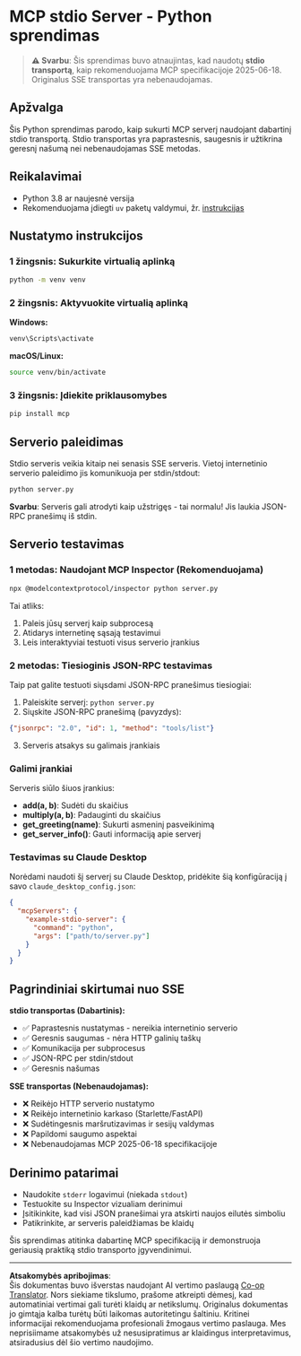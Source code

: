 <!--
CO_OP_TRANSLATOR_METADATA:
{
  "original_hash": "68cd055621b3370948a5a1dff7bedc9a",
  "translation_date": "2025-08-26T20:38:18+00:00",
  "source_file": "03-GettingStarted/05-stdio-server/solution/python/README.md",
  "language_code": "lt"
}
-->
# MCP stdio Server - Python sprendimas

> **⚠️ Svarbu**: Šis sprendimas buvo atnaujintas, kad naudotų **stdio transportą**, kaip rekomenduojama MCP specifikacijoje 2025-06-18. Originalus SSE transportas yra nebenaudojamas.

## Apžvalga

Šis Python sprendimas parodo, kaip sukurti MCP serverį naudojant dabartinį stdio transportą. Stdio transportas yra paprastesnis, saugesnis ir užtikrina geresnį našumą nei nebenaudojamas SSE metodas.

## Reikalavimai

- Python 3.8 ar naujesnė versija
- Rekomenduojama įdiegti `uv` paketų valdymui, žr. [instrukcijas](https://docs.astral.sh/uv/#highlights)

## Nustatymo instrukcijos

### 1 žingsnis: Sukurkite virtualią aplinką

```bash
python -m venv venv
```

### 2 žingsnis: Aktyvuokite virtualią aplinką

**Windows:**
```bash
venv\Scripts\activate
```

**macOS/Linux:**
```bash
source venv/bin/activate
```

### 3 žingsnis: Įdiekite priklausomybes

```bash
pip install mcp
```

## Serverio paleidimas

Stdio serveris veikia kitaip nei senasis SSE serveris. Vietoj internetinio serverio paleidimo jis komunikuoja per stdin/stdout:

```bash
python server.py
```

**Svarbu**: Serveris gali atrodyti kaip užstrigęs - tai normalu! Jis laukia JSON-RPC pranešimų iš stdin.

## Serverio testavimas

### 1 metodas: Naudojant MCP Inspector (Rekomenduojama)

```bash
npx @modelcontextprotocol/inspector python server.py
```

Tai atliks:
1. Paleis jūsų serverį kaip subprocesą
2. Atidarys internetinę sąsają testavimui
3. Leis interaktyviai testuoti visus serverio įrankius

### 2 metodas: Tiesioginis JSON-RPC testavimas

Taip pat galite testuoti siųsdami JSON-RPC pranešimus tiesiogiai:

1. Paleiskite serverį: `python server.py`
2. Siųskite JSON-RPC pranešimą (pavyzdys):

```json
{"jsonrpc": "2.0", "id": 1, "method": "tools/list"}
```

3. Serveris atsakys su galimais įrankiais

### Galimi įrankiai

Serveris siūlo šiuos įrankius:

- **add(a, b)**: Sudėti du skaičius
- **multiply(a, b)**: Padauginti du skaičius  
- **get_greeting(name)**: Sukurti asmeninį pasveikinimą
- **get_server_info()**: Gauti informaciją apie serverį

### Testavimas su Claude Desktop

Norėdami naudoti šį serverį su Claude Desktop, pridėkite šią konfigūraciją į savo `claude_desktop_config.json`:

```json
{
  "mcpServers": {
    "example-stdio-server": {
      "command": "python",
      "args": ["path/to/server.py"]
    }
  }
}
```

## Pagrindiniai skirtumai nuo SSE

**stdio transportas (Dabartinis):**
- ✅ Paprastesnis nustatymas - nereikia internetinio serverio
- ✅ Geresnis saugumas - nėra HTTP galinių taškų
- ✅ Komunikacija per subprocesus
- ✅ JSON-RPC per stdin/stdout
- ✅ Geresnis našumas

**SSE transportas (Nebenaudojamas):**
- ❌ Reikėjo HTTP serverio nustatymo
- ❌ Reikėjo internetinio karkaso (Starlette/FastAPI)
- ❌ Sudėtingesnis maršrutizavimas ir sesijų valdymas
- ❌ Papildomi saugumo aspektai
- ❌ Nebenaudojamas MCP 2025-06-18 specifikacijoje

## Derinimo patarimai

- Naudokite `stderr` logavimui (niekada `stdout`)
- Testuokite su Inspector vizualiam derinimui
- Įsitikinkite, kad visi JSON pranešimai yra atskirti naujos eilutės simboliu
- Patikrinkite, ar serveris paleidžiamas be klaidų

Šis sprendimas atitinka dabartinę MCP specifikaciją ir demonstruoja geriausią praktiką stdio transporto įgyvendinimui.

---

**Atsakomybės apribojimas**:  
Šis dokumentas buvo išverstas naudojant AI vertimo paslaugą [Co-op Translator](https://github.com/Azure/co-op-translator). Nors siekiame tikslumo, prašome atkreipti dėmesį, kad automatiniai vertimai gali turėti klaidų ar netikslumų. Originalus dokumentas jo gimtąja kalba turėtų būti laikomas autoritetingu šaltiniu. Kritinei informacijai rekomenduojama profesionali žmogaus vertimo paslauga. Mes neprisiimame atsakomybės už nesusipratimus ar klaidingus interpretavimus, atsiradusius dėl šio vertimo naudojimo.